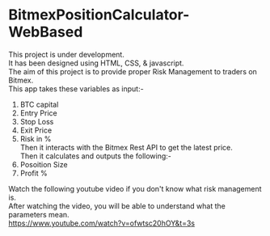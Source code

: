 # BitmexPositionCalculator-WebBased    

This project is under development.    
It has been designed using HTML, CSS, & javascript.     
The aim of this project is to provide proper Risk Management to traders on Bitmex.    
This app takes these variables as input:-    
  1. BTC capital   
  2. Entry Price   
  3. Stop Loss   
  4. Exit Price   
  5. Risk in %      
Then it interacts with the Bitmex Rest API to get the latest price.  
Then it calculates and outputs the following:-    
  1. Posoition Size    
  2. Profit %   
  
Watch the following youtube video if you don't know what risk management is.  
After watching the video, you will be able to understand what the parameters mean.   
https://www.youtube.com/watch?v=ofwtsc20hOY&t=3s
